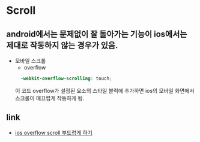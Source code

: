 # Scroll
## android에서는 문제없이 잘 돌아가는 기능이 ios에서는 제대로 작동하지 않는 경우가 있음.  
  - 모바일 스크롤  
    - overflow  
    ```scss  
      -webkit-overflow-scrolling: touch;  
    ```  
    이 코드 overflow가 설정된 요소의 스타일 블럭에 추가하면 ios의 모바일 화면에서 스크롤이 매끄럽게 작동하게 됨.  

## link  
  - [ios overflow scroll 부드럽게 하기](http://squll1.tistory.com/entry/css3-ios-overflow-scroll-%EB%B6%80%EB%93%9C%EB%9F%BD%EA%B2%8C-%ED%95%98%EA%B8%B0)  
